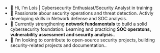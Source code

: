 - 👋 Hi, I’m Lois | Cybersecurity Enthusiast/Security Analyst in training
- 👀 Passionate abour security operations and threat detection. Activly developing skills in Network defense and SOC analysis.
- 🌱 Currently strengthening **network fundamentals** to build a solid cybersecurity foundation. Learning and practicing **SOC operatons, vulnerability assessment and security analysis**..
- 💞️ I’m looking to contribute to open-source security projects, building security-related projects and documentation..

<!---
LoisNegbegble/LoisNegbegble is a ✨ special ✨ repository because its `README.md` (this file) appears on your GitHub profile.
You can click the Preview link to take a look at your changes.
--->
